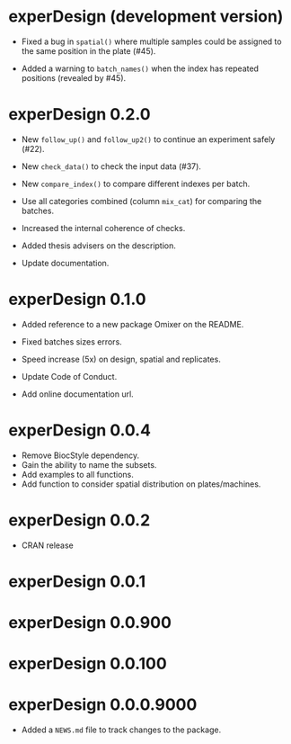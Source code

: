 # experDesign (development version)

* Fixed a bug in `spatial()` where multiple samples could be assigned to the 
  same position in the plate (#45).
  
* Added a warning to `batch_names()` when the index has repeated 
  positions (revealed by #45).

# experDesign 0.2.0

* New `follow_up()` and `follow_up2()` to continue an experiment safely (#22). 

* New `check_data()` to check the input data (#37).

* New `compare_index()` to compare different indexes per batch.

* Use all categories combined (column `mix_cat`) for comparing the batches.

* Increased the internal coherence of checks.

* Added thesis advisers on the description.

* Update documentation.

# experDesign 0.1.0

* Added reference to a new package Omixer on the README. 

* Fixed batches sizes errors.

* Speed increase (5x) on design, spatial and replicates.

* Update Code of Conduct.

* Add online documentation url.

# experDesign 0.0.4

* Remove BiocStyle dependency.
* Gain the ability to name the subsets.
* Add examples to all functions.
* Add function to consider spatial distribution on plates/machines.

# experDesign 0.0.2

* CRAN release

# experDesign 0.0.1

# experDesign 0.0.900

# experDesign 0.0.100

# experDesign 0.0.0.9000

* Added a `NEWS.md` file to track changes to the package.

